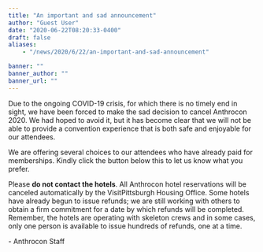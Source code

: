 ```yaml
---
title: "An important and sad announcement"
author: "Guest User"
date: "2020-06-22T08:20:33-0400"
draft: false
aliases:
    - "/news/2020/6/22/an-important-and-sad-announcement"

banner: ""
banner_author: ""
banner_url: ""
---
```


Due to the ongoing COVID-19 crisis, for which there is no timely end in sight, we have been forced to make the sad decision to cancel Anthrocon 2020. We had hoped to avoid it, but it has become clear that we will not be able to provide a convention experience that is both safe and enjoyable for our attendees.

We are offering several choices to our attendees who have already paid for memberships. Kindly click the button below this to let us know what you prefer.

Please **do not contact the hotels**. All Anthrocon hotel reservations will be canceled automatically by the VisitPittsburgh Housing Office. Some hotels have already begun to issue refunds; we are still working with others to obtain a firm commitment for a date by which refunds will be completed.  Remember, the hotels are operating with skeleton crews and in some cases, only one person is available to issue hundreds of refunds, one at a time.

\- Anthrocon Staff
